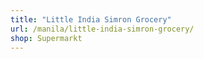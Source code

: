 ```yaml
---
title: "Little India Simron Grocery"
url: /manila/little-india-simron-grocery/
shop: Supermarkt
---
```

